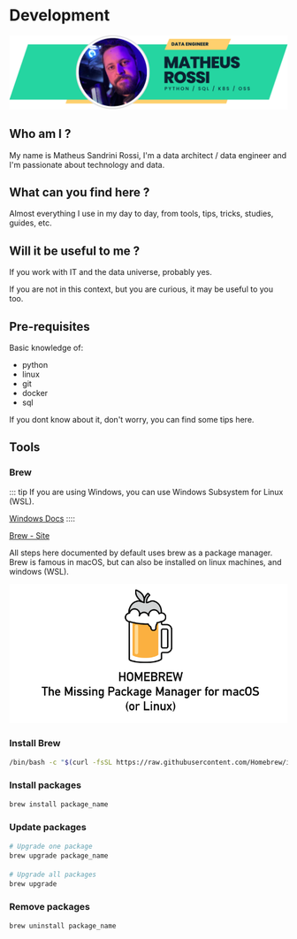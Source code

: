 # Development
![me-logo](me-logo.png)

## Who am I ?

My name is Matheus Sandrini Rossi, I'm a data architect / data engineer and I'm passionate about technology and data.

## What can you find here ?

Almost everything I use in my day to day, from tools, tips, tricks, studies, guides, etc.

## Will it be useful to me ?

If you work with IT and the data universe, probably yes.

If you are not in this context, but you are curious, it may be useful to you too.

## Pre-requisites

Basic knowledge of:
- python
- linux
- git
- docker
- sql

If you dont know about it, don't worry, you can find some tips here.

## Tools

### Brew

::: tip
If you are using Windows, you can use Windows Subsystem for Linux (WSL).

[Windows Docs](https://learn.microsoft.com/pt-br/windows/wsl/install)
::::

[Brew - Site](https://brew.sh/)

All steps here documented by default uses brew as a package manager.
Brew is famous in macOS, but can also be installed on linux machines, and windows (WSL).

![HomeBrew](./brew.png)

### Install Brew
```bash
/bin/bash -c "$(curl -fsSL https://raw.githubusercontent.com/Homebrew/install/HEAD/install.sh)"
```

### Install packages
```bash
brew install package_name
```

### Update packages
```bash
# Upgrade one package
brew upgrade package_name

# Upgrade all packages
brew upgrade
```

### Remove packages
```bash
brew uninstall package_name
```